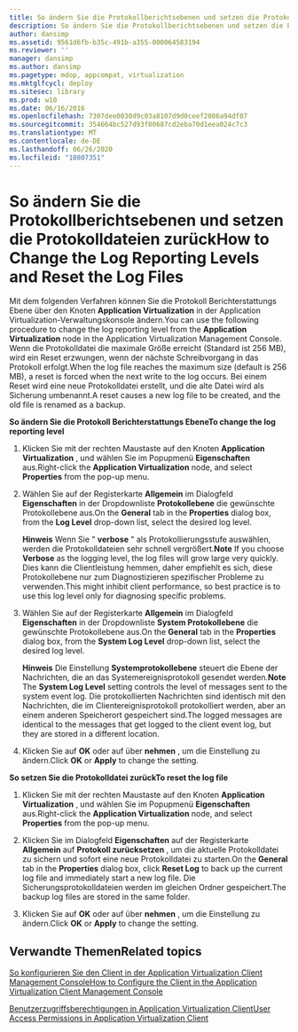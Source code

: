 ```yaml
---
title: So ändern Sie die Protokollberichtsebenen und setzen die Protokolldateien zurück
description: So ändern Sie die Protokollberichtsebenen und setzen die Protokolldateien zurück
author: dansimp
ms.assetid: 9561d6fb-b35c-491b-a355-000064583194
ms.reviewer: ''
manager: dansimp
ms.author: dansimp
ms.pagetype: mdop, appcompat, virtualization
ms.mktglfcycl: deploy
ms.sitesec: library
ms.prod: w10
ms.date: 06/16/2016
ms.openlocfilehash: 7307dee0030d9c03a8107d9d0ceef2086a94df07
ms.sourcegitcommit: 354664bc527d93f80687cd2eba70d1eea024c7c3
ms.translationtype: MT
ms.contentlocale: de-DE
ms.lasthandoff: 06/26/2020
ms.locfileid: "10807351"
---
```

# <span data-ttu-id="dc620-103">So ändern Sie die Protokollberichtsebenen und setzen die Protokolldateien zurück</span><span class="sxs-lookup"><span data-stu-id="dc620-103">How to Change the Log Reporting Levels and Reset the Log Files</span></span>


<span data-ttu-id="dc620-104">Mit dem folgenden Verfahren können Sie die Protokoll Berichterstattungs Ebene über den Knoten **Application Virtualization** in der Application Virtualization-Verwaltungskonsole ändern.</span><span class="sxs-lookup"><span data-stu-id="dc620-104">You can use the following procedure to change the log reporting level from the **Application Virtualization** node in the Application Virtualization Management Console.</span></span> <span data-ttu-id="dc620-105">Wenn die Protokolldatei die maximale Größe erreicht (Standard ist 256 MB), wird ein Reset erzwungen, wenn der nächste Schreibvorgang in das Protokoll erfolgt.</span><span class="sxs-lookup"><span data-stu-id="dc620-105">When the log file reaches the maximum size (default is 256 MB), a reset is forced when the next write to the log occurs.</span></span> <span data-ttu-id="dc620-106">Bei einem Reset wird eine neue Protokolldatei erstellt, und die alte Datei wird als Sicherung umbenannt.</span><span class="sxs-lookup"><span data-stu-id="dc620-106">A reset causes a new log file to be created, and the old file is renamed as a backup.</span></span>

**<span data-ttu-id="dc620-107">So ändern Sie die Protokoll Berichterstattungs Ebene</span><span class="sxs-lookup"><span data-stu-id="dc620-107">To change the log reporting level</span></span>**

1.  <span data-ttu-id="dc620-108">Klicken Sie mit der rechten Maustaste auf den Knoten **Application Virtualization** , und wählen Sie im Popupmenü **Eigenschaften** aus.</span><span class="sxs-lookup"><span data-stu-id="dc620-108">Right-click the **Application Virtualization** node, and select **Properties** from the pop-up menu.</span></span>

2.  <span data-ttu-id="dc620-109">Wählen Sie auf der Registerkarte **Allgemein** im Dialogfeld **Eigenschaften** in der Dropdownliste **Protokollebene** die gewünschte Protokollebene aus.</span><span class="sxs-lookup"><span data-stu-id="dc620-109">On the **General** tab in the **Properties** dialog box, from the **Log Level** drop-down list, select the desired log level.</span></span>

    <span data-ttu-id="dc620-110">**Hinweis**  Wenn Sie " **verbose** " als Protokollierungsstufe auswählen, werden die Protokolldateien sehr schnell vergrößert.</span><span class="sxs-lookup"><span data-stu-id="dc620-110">**Note** If you choose **Verbose** as the logging level, the log files will grow large very quickly.</span></span> <span data-ttu-id="dc620-111">Dies kann die Clientleistung hemmen, daher empfiehlt es sich, diese Protokollebene nur zum Diagnostizieren spezifischer Probleme zu verwenden.</span><span class="sxs-lookup"><span data-stu-id="dc620-111">This might inhibit client performance, so best practice is to use this log level only for diagnosing specific problems.</span></span>

     

3.  <span data-ttu-id="dc620-112">Wählen Sie auf der Registerkarte **Allgemein** im Dialogfeld **Eigenschaften** in der Dropdownliste **System Protokollebene** die gewünschte Protokollebene aus.</span><span class="sxs-lookup"><span data-stu-id="dc620-112">On the **General** tab in the **Properties** dialog box, from the **System Log Level** drop-down list, select the desired log level.</span></span>

    <span data-ttu-id="dc620-113">**Hinweis**  Die Einstellung **Systemprotokollebene** steuert die Ebene der Nachrichten, die an das Systemereignisprotokoll gesendet werden.</span><span class="sxs-lookup"><span data-stu-id="dc620-113">**Note** The **System Log Level** setting controls the level of messages sent to the system event log.</span></span> <span data-ttu-id="dc620-114">Die protokollierten Nachrichten sind identisch mit den Nachrichten, die im Clientereignisprotokoll protokolliert werden, aber an einem anderen Speicherort gespeichert sind.</span><span class="sxs-lookup"><span data-stu-id="dc620-114">The logged messages are identical to the messages that get logged to the client event log, but they are stored in a different location.</span></span>

     

4.  <span data-ttu-id="dc620-115">Klicken Sie auf **OK** oder auf über **nehmen** , um die Einstellung zu ändern.</span><span class="sxs-lookup"><span data-stu-id="dc620-115">Click **OK** or **Apply** to change the setting.</span></span>

**<span data-ttu-id="dc620-116">So setzen Sie die Protokolldatei zurück</span><span class="sxs-lookup"><span data-stu-id="dc620-116">To reset the log file</span></span>**

1.  <span data-ttu-id="dc620-117">Klicken Sie mit der rechten Maustaste auf den Knoten **Application Virtualization** , und wählen Sie im Popupmenü **Eigenschaften** aus.</span><span class="sxs-lookup"><span data-stu-id="dc620-117">Right-click the **Application Virtualization** node, and select **Properties** from the pop-up menu.</span></span>

2.  <span data-ttu-id="dc620-118">Klicken Sie im Dialogfeld **Eigenschaften** auf der Registerkarte **Allgemein** auf **Protokoll zurücksetzen** , um die aktuelle Protokolldatei zu sichern und sofort eine neue Protokolldatei zu starten.</span><span class="sxs-lookup"><span data-stu-id="dc620-118">On the **General** tab in the **Properties** dialog box, click **Reset Log** to back up the current log file and immediately start a new log file.</span></span> <span data-ttu-id="dc620-119">Die Sicherungsprotokolldateien werden im gleichen Ordner gespeichert.</span><span class="sxs-lookup"><span data-stu-id="dc620-119">The backup log files are stored in the same folder.</span></span>

3.  <span data-ttu-id="dc620-120">Klicken Sie auf **OK** oder auf über **nehmen** , um die Einstellung zu ändern.</span><span class="sxs-lookup"><span data-stu-id="dc620-120">Click **OK** or **Apply** to change the setting.</span></span>

## <span data-ttu-id="dc620-121">Verwandte Themen</span><span class="sxs-lookup"><span data-stu-id="dc620-121">Related topics</span></span>


[<span data-ttu-id="dc620-122">So konfigurieren Sie den Client in der Application Virtualization Client Management Console</span><span class="sxs-lookup"><span data-stu-id="dc620-122">How to Configure the Client in the Application Virtualization Client Management Console</span></span>](how-to-configure-the-client-in-the-application-virtualization-client-management-console.md)

[<span data-ttu-id="dc620-123">Benutzerzugriffsberechtigungen in Application Virtualization Client</span><span class="sxs-lookup"><span data-stu-id="dc620-123">User Access Permissions in Application Virtualization Client</span></span>](user-access-permissions-in-application-virtualization-client.md)

 

 





